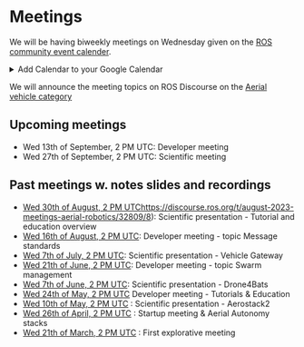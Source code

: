 # Meetings
We will be having biweekly meetings on Wednesday given on the [ROS community event calender](https://calendar.google.com/calendar/u/0/embed?src=c_3fc5c4d6ece9d80d49f136c1dcd54d7f44e1acefdbe87228c92ff268e85e2ea0@group.calendar.google.com&ctz=UTC). 
<details>
  <summary>
    Add Calendar to your Google Calendar
  </summary>
If you want to add the calendar to your Google Calendar you can follow the link above and click on a small button in the bottom right of the page "+ Google Calendar".
</details>

We will announce the meeting topics on ROS Discourse on the [Aerial vehicle category](https://discourse.ros.org/c/aerial-vehicles/14)

## Upcoming meetings
* Wed 13th of September, 2 PM UTC: Developer meeting
* Wed 27th of September, 2 PM UTC: Scientific meeting

## Past meetings w. notes slides and recordings
* [Wed 30th of August, 2 PM UTC](https://discourse.ros.org/t/august-2023-meetings-aerial-robotics/32809/8)https://discourse.ros.org/t/august-2023-meetings-aerial-robotics/32809/8): Scientific presentation - Tutorial and education overview
* [Wed 16th of August, 2 PM UTC](https://discourse.ros.org/t/august-2023-meetings-aerial-robotics/32809/5): Developer meeting - topic Message standards
* [Wed 7th of July, 2 PM UTC](https://discourse.ros.org/t/summer-2023-meetings-aerial-robotics/32131/3): Scientific presentation - Vehicle Gateway
* [Wed 21th of June, 2 PM UTC](https://discourse.ros.org/t/june-2023-meetings-aerial-robotics/31718/7): Developer meeting - topic Swarm management
* [Wed 7th of June, 2 PM UTC](https://discourse.ros.org/t/june-2023-meetings-aerial-robotics/31718/2): Scientific presentation - Drone4Bats
* [Wed 24th of May, 2 PM UTC](https://discourse.ros.org/t/may-2023-meetings-aerial-robotics/31231/5) Developer meeting - Tutorials & Education
* [Wed 10th of May, 2 PM UTC](https://discourse.ros.org/t/may-2023-meetings-aerial-robotics/31231/3) : Scientific presentation - Aerostack2
* [Wed 26th of April, 2 PM UTC](https://discourse.ros.org/t/start-up-meeting-aerial-robotics-wg/30869/4) : Startup meeting & Aerial Autonomy stacks
* [Wed 21th of March, 2 PM UTC](https://discourse.ros.org/t/first-explorative-meeting-aerial-robotics/29955/16) : First explorative meeting
